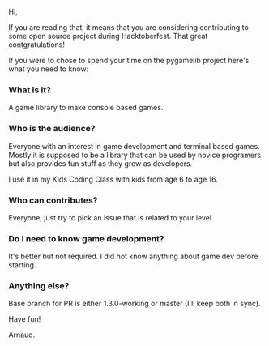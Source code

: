 Hi,

If you are reading that, it means that you are considering contributing to some open source project during Hacktoberfest. 
That great contgratulations!

If you were to chose to spend your time on the pygamelib project here's what you need to know:

### What is it?

A game library to make console based games.

### Who is the audience?

Everyone with an interest in game development and terminal based games. Mostly it is supposed to be a library that can be used by novice programers but also provides fun stuff as they grow as developers.

I use it in my Kids Coding Class with kids from age 6 to age 16.

### Who can contributes?

Everyone, just try to pick an issue that is related to your level.

### Do I need to know game development?

It's better but not required. I did not know anything about game dev before starting.

### Anything else?

Base branch for PR is either 1.3.0-working or master (I'll keep both in sync).

Have fun!

Arnaud.
